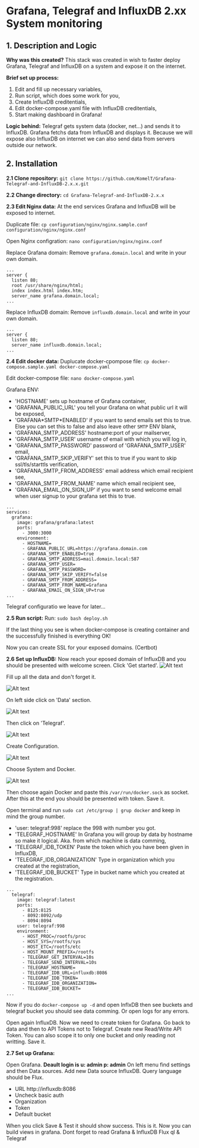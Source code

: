 # Grafana, Telegraf and InfluxDB 2.xx System monitoring

## 1. Description and Logic

**Why was this created?**
This stack was created in wish to faster deploy Grafana, Telegraf and InfluxDB on a system and expose it on the internet.

**Brief set up process:**

1. Edit and fill up necessary variables,
2. Run script, which does some work for you,
3. Create InfluxDB creditentials,
4. Edit docker-compose.yaml file with InfluxDB creditentials,
5. Start making dashboard in Grafana!

**Logic behind:**
Telegraf gets system data (docker, net...) and sends it to InfluxDB.
Grafana fetchs data from InfluxDB and displays it.
Because we will expose also InfluxDB on internet we can also send data from servers outside our network.

## 2. Installation

**2.1 Clone repository:**
`git clone https://github.com/KomelT/Grafana-Telegraf-and-InfluxDB-2.x.x.git`

**2.2 Change directory:**
`cd Grafana-Telegraf-and-InfluxDB-2.x.x`

**2.3 Edit Nginx data:**
At the end services Grafana and InfluxDB will be exposed to internet.

Duplicate file:
`cp configuration/nginx/nginx.sample.conf configuration/nginx/nginx.conf`

Open Nginx configration:
`nano configuration/nginx/nginx.conf`

Replace Grafana domain:
Remove `grafana.domain.local` and write in your own domain.

```
...
server {
  listen 80;
  root /usr/share/nginx/html;
  index index.html index.htm;
  server_name grafana.domain.local;
...
```

Replace InfluxDB domain:
Remove `influxdb.domain.local` and write in your own domain.

```
...
server {
  listen 80;
  server_name influxdb.domain.local;
...
```

**2.4 Edit docker data:**
Duplucate docker-cpompose file:
`cp docker-compose.sample.yaml docker-compose.yaml`

Edit docker-compose file:
`nano docker-compose.yaml`

Grafana ENV:

- 'HOSTNAME' sets up hostname of Grafana container,
- 'GRAFANA_PUBLIC_URL' you tell your Grafana on what public url it will be exposed,
- 'GRAFANA\*SMTP\*ENABLED' if you want to send emails set this to true. Else you can set this to false and also leave other `SMTP` ENV blank,
- 'GRAFANA_SMTP_ADDRESS' hostname:port of your mailserver,
- 'GRAFANA_SMTP_USER' username of email with which you will log in,
- 'GRAFANA_SMTP_PASSWORD' password of 'GRAFANA_SMTP_USER' email,
- 'GRAFANA_SMTP_SKIP_VERIFY' set this to true if you want to skip ssl/tls/starttls verification,
- 'GRAFANA_SMTP_FROM_ADDRESS' email address which email recipient see,
- 'GRAFANA_SMTP_FROM_NAME' name which email recipient see,
- 'GRAFANA_EMAIL_ON_SIGN_UP' if you want to send welcome email when user signup to your grafana set this to true.

```
...
services:
  grafana:
    image: grafana/grafana:latest
    ports:
      - 3000:3000
    environment:
      - HOSTNAME=
      - GRAFANA_PUBLIC_URL=https://grafana.domain.com
      - GRAFANA_SMTP_ENABLED=true
      - GRAFANA_SMTP_ADDRESS=mail.domain.local:587
      - GRAFANA_SMTP_USER=
      - GRAFANA_SMTP_PASSWORD=
      - GRAFANA_SMTP_SKIP_VERIFY=false
      - GRAFANA_SMTP_FROM_ADDRESS=
      - GRAFANA_SMTP_FROM_NAME=Grafana
      - GRAFANA_EMAIL_ON_SIGN_UP=true
...
```

Telegraf configuratio we leave for later...

**2.5 Run script:**
Run:
`sudo bash deploy.sh`

If the last thing you see is when docker-compose is creating container and the successfully finished is everything OK!

Now you can create SSL for your exposed domains. (Certbot)

**2.6 Set up InfluxDB:**
Now reach your eposed domain of InfluxDB and you should be presented with welcome screen.
Click 'Get started'.
![Alt text](/images/influx1.png)

Fill up all the data and don't forget it.

![Alt text](/images/influx2.png)

On left side click on 'Data' section.

![Alt text](/images/influx3.png)

Then click on 'Telegraf'.

![Alt text](/images/influx4.png)

Create Configuration.

![Alt text](/images/influx5.png)

Choose System and Docker.

![Alt text](/images/influx6.png)

Then choose again Docker and paste this `/var/run/docker.sock` as socket.
After this at the end you should be presented with token. Save it.

Open terminal and run `sudo cat /etc/group | grup docker` and keep in mind the group number.

- 'user: telegraf:998' replace the 998 with number you got.
- 'TELEGRAF_HOSTNAME' In Grafana you will group by data by hostname so make it logical. Aka. from which machine is data comming,
- 'TELEGRAF_IDB_TOKEN' Paste the token which you have been given in InfluxDB,
- 'TELEGRAF_IDB_ORGANIZATION' Type in organization which you created at the registration,
- 'TELEGRAF_IDB_BUCKET' Type in bucket name which you created at the registration.

```
...
  telegraf:
    image: telegraf:latest
    ports:
      - 8125:8125
      - 8092:8092/udp
      - 8094:8094
    user: telegraf:998
    environment:
      - HOST_PROC=/rootfs/proc
      - HOST_SYS=/rootfs/sys
      - HOST_ETC=/rootfs/etc
      - HOST_MOUNT_PREFIX=/rootfs
      - TELEGRAF_GET_INTERVAL=10s
      - TELEGRAF_SEND_INTERVAL=10s
      - TELEGRAF_HOSTNAME=
      - TELEGRAF_IDB_URL=influxdb:8086
      - TELEGRAF_IDB_TOKEN=
      - TELEGRAF_IDB_ORGANIZATION=
      - TELEGRAF_IDB_BUCKET=
...
```

Now if you do `docker-compose up -d` and open InflxDB then see buckets and telegraf bucket you should see data comming. Or open logs for any errors.

Open again InfluxDB. Now we need to create token for Grafana.
Go back to data and then to API Tokens not to Telegraf.
Create new Read/Write API Token.
You can also scope it to only one bucket and only reading not writting.
Save it.

**2.7 Set up Grafana:**

Open Grafana.
**Deault login is u: admin p: admin**
On left menu find settings and then Data sources.
Add new Data source InfluxDB.
Query language should be Flux.

- URL http://influxdb:8086
- Uncheck basic auth
- Organization
- Token
- Default bucket

When you click Save & Test it should show success.
This is it. Now you can build views in grafana.
Dont forget to read Grafana & InfluxDB Flux ql & Telegraf
